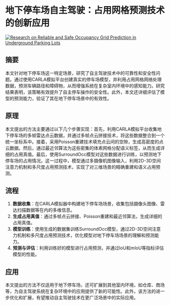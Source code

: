 # 地下停车场自主驾驶：占用网格预测技术的创新应用

[![Research on Reliable and Safe Occupancy Grid Prediction in Underground Parking Lots](https://arxiv-research-1301205113.cos.ap-guangzhou.myqcloud.com/images/2407.02197v1.pdf_0.jpg)](https://arxiv.org/abs/2407.02197v1)

## 摘要

本文针对地下停车场这一特定场景，研究了自主驾驶技术中的可靠性和安全性问题。通过使用CARLA模拟平台创建真实的停车场模型，并利用占用网格网络处理数据，预测车辆路径和障碍物，从而增强系统在复杂室内环境中的感知能力。研究结果表明，该策略有效提升了自主停车操作的安全性。此外，本文还详细评估了模型的预测能力，验证了其在地下停车场景中的有效性。

## 原理

本文提出的方法主要通过以下几个步骤实现：首先，利用CARLA模拟平台收集地下停车场的多帧雷达点云数据，并通过多帧点云拼接技术，将这些数据整合到一个统一坐标系中。接着，采用Poisson重建技术填充点云间的空隙，生成高密度的点云数据。然后，通过最近邻算法为这些密集的体素网格分配语义标签，从而生成详细的占用真值。最后，使用SurroundOcc模型对这些数据进行训练，以预测地下停车场的占用情况。这一过程中，模型通过多摄像机图像输入，利用2D-3D空间注意力机制和多尺度占用预测技术，实现了对三维场景的精确重建和语义占用预测。

## 流程

1. **数据收集**：在CARLA模拟器中构建地下停车场场景，收集包括摄像头图像、雷达扫描数据等在内的多维信息。
2. **生成占用真值**：通过多帧点云拼接、Poisson重建和最近邻算法，生成详细的占用真值。
3. **模型训练**：使用生成的数据集训练SurroundOcc模型，通过2D-3D空间注意力机制和多尺度占用预测技术，优化模型对地下停车场场景的理解和预测能力。
4. **预测与评估**：利用训练好的模型进行占用预测，并通过IoU和mIoU等指标评估模型的性能。

## 应用

本文提出的方法不仅适用于地下停车场，还可扩展到其他室内环境，如仓库、商场等，为自主驾驶系统在复杂环境中的应用提供了新的可能性。此外，该方法的进一步优化和扩展，有望推动自主驾驶技术在更广泛场景中的实际应用。

